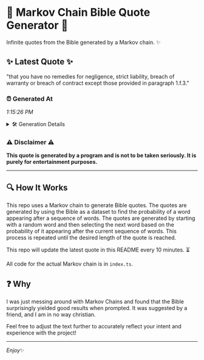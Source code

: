 # 📖 Markov Chain Bible Quote Generator 📖

Infinite quotes from the Bible generated by a Markov chain. ✨

## ✨ Latest Quote ✨
"that you have no remedies for negligence, strict liability, breach of warranty or breach of contract except those provided in paragraph 1.f.3."

### ⏰ Generated At
*1:15:26 PM*

<details>
    <summary>🛠️ Generation Details</summary>
    <p>
        <strong>🌱 Seed:</strong> that<br>
        <strong>🔄 Iterations:</strong> 21<br>
        <strong>📜 Context History:</strong><br>[ that ]: you<br>[ that, you ]: have<br>[ that, you, have ]: no<br>[ that, you, have, no ]: remedies<br>[ that, you, have, no, remedies ]: for<br>[ that, you, have, no, remedies, for ]: negligence,<br>[ you, have, no, remedies, for, negligence, ]: strict<br>[ have, no, remedies, for, negligence,, strict ]: liability,<br>[ no, remedies, for, negligence,, strict, liability, ]: breach<br>[ remedies, for, negligence,, strict, liability,, breach ]: of<br>[ for, negligence,, strict, liability,, breach, of ]: warranty<br>[ negligence,, strict, liability,, breach, of, warranty ]: or<br>[ strict, liability,, breach, of, warranty, or ]: breach<br>[ liability,, breach, of, warranty, or, breach ]: of<br>[ breach, of, warranty, or, breach, of ]: contract<br>[ of, warranty, or, breach, of, contract ]: except<br>[ warranty, or, breach, of, contract, except ]: those<br>[ or, breach, of, contract, except, those ]: provided<br>[ breach, of, contract, except, those, provided ]: in<br>[ of, contract, except, those, provided, in ]: paragraph<br>[ contract, except, those, provided, in, paragraph ]: 1.f.3.<br>
    </p>
</details>

### ⚠️ Disclaimer ⚠️
**This quote is generated by a program and is not to be taken seriously. It is purely for entertainment purposes.**

---

## 🔍 How It Works

This repo uses a Markov chain to generate Bible quotes. The quotes are generated by using the Bible as a dataset to find the probability of a word appearing after a sequence of words. The quotes are generated by starting with a random word and then selecting the next word based on the probability of it appearing after the current sequence of words. This process is repeated until the desired length of the quote is reached.

This repo will update the latest quote in this README every 10 minutes. ⏳

All code for the actual Markov chain is in `index.ts`.

## ❓ Why

I was just messing around with Markov Chains and found that the Bible surprisingly yielded good results when prompted. 
It was suggested by a friend, and I am in no way christian.

Feel free to adjust the text further to accurately reflect your intent and experience with the project!

---

*Enjoy*✨
